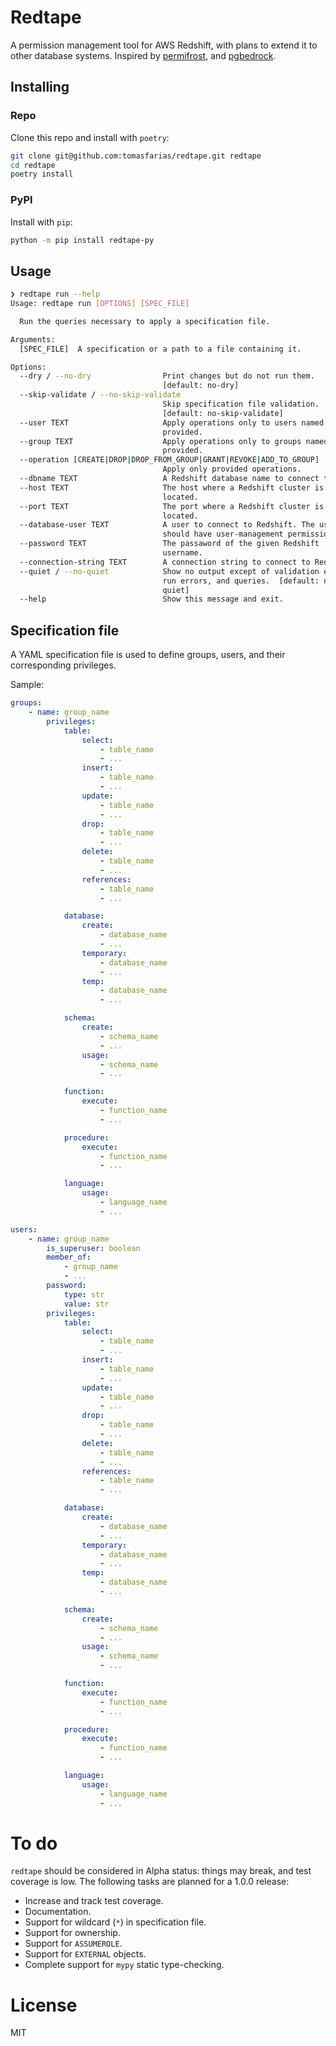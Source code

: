 # Redtape

A permission management tool for AWS Redshift, with plans to extend it to other database systems. Inspired by [permifrost](https://gitlab.com/gitlab-data/permifrost/), and [pgbedrock](https://github.com/Squarespace/pgbedrock).

## Installing

### Repo

Clone this repo and install with `poetry`:

```sh
git clone git@github.com:tomasfarias/redtape.git redtape
cd redtape
poetry install
```

### PyPI

Install with `pip`:

```sh
python -m pip install redtape-py
```

## Usage

``` sh
❯ redtape run --help
Usage: redtape run [OPTIONS] [SPEC_FILE]

  Run the queries necessary to apply a specification file.

Arguments:
  [SPEC_FILE]  A specification or a path to a file containing it.

Options:
  --dry / --no-dry                Print changes but do not run them.
                                  [default: no-dry]
  --skip-validate / --no-skip-validate
                                  Skip specification file validation.
                                  [default: no-skip-validate]
  --user TEXT                     Apply operations only to users named as
                                  provided.
  --group TEXT                    Apply operations only to groups named as
                                  provided.
  --operation [CREATE|DROP|DROP_FROM_GROUP|GRANT|REVOKE|ADD_TO_GROUP]
                                  Apply only provided operations.
  --dbname TEXT                   A Redshift database name to connect to.
  --host TEXT                     The host where a Redshift cluster is
                                  located.
  --port TEXT                     The port where a Redshift cluster is
                                  located.
  --database-user TEXT            A user to connect to Redshift. The user
                                  should have user-management permissions.
  --password TEXT                 The passaword of the given Redshift
                                  username.
  --connection-string TEXT        A connection string to connect to Redshift.
  --quiet / --no-quiet            Show no output except of validation errors,
                                  run errors, and queries.  [default: no-
                                  quiet]
  --help                          Show this message and exit.
```

## Specification file

A YAML specification file is used to define groups, users, and their corresponding privileges.

Sample:

``` yaml
groups:
    - name: group_name
        privileges:
            table:
                select:
                    - table_name
                    - ...
                insert:
                    - table_name
                    - ...
                update:
                    - table_name
                    - ...
                drop:
                    - table_name
                    - ...
                delete:
                    - table_name
                    - ...
                references:
                    - table_name
                    - ...

            database:
                create:
                    - database_name
                    - ...
                temporary:
                    - database_name
                    - ...
                temp:
                    - database_name
                    - ...

            schema:
                create:
                    - schema_name
                    - ...
                usage:
                    - schema_name
                    - ...

            function:
                execute:
                    - function_name
                    - ...

            procedure:
                execute:
                    - function_name
                    - ...

            language:
                usage:
                    - language_name
                    - ...

users:
    - name: group_name
        is_superuser: boolean
        member_of:
            - group_name
            - ...
        password:
            type: str
            value: str
        privileges:
            table:
                select:
                    - table_name
                    - ...
                insert:
                    - table_name
                    - ...
                update:
                    - table_name
                    - ...
                drop:
                    - table_name
                    - ...
                delete:
                    - table_name
                    - ...
                references:
                    - table_name
                    - ...

            database:
                create:
                    - database_name
                    - ...
                temporary:
                    - database_name
                    - ...
                temp:
                    - database_name
                    - ...

            schema:
                create:
                    - schema_name
                    - ...
                usage:
                    - schema_name
                    - ...

            function:
                execute:
                    - function_name
                    - ...

            procedure:
                execute:
                    - function_name
                    - ...

            language:
                usage:
                    - language_name
                    - ...
```

# To do

`redtape` should be considered in Alpha status: things may break, and test coverage is low. The following tasks are planned for a 1.0.0 release:
* Increase and track test coverage.
* Documentation.
* Support for wildcard (`*`) in specification file.
* Support for ownership.
* Support for `ASSUMEROLE`.
* Support for `EXTERNAL` objects.
* Complete support for `mypy` static type-checking.

# License

MIT
